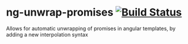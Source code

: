 
ng-unwrap-promises [![Build Status](https://travis-ci.org/rodyhaddad/ng-unwrap-promises.png)](https://travis-ci.org/rodyhaddad/ng-unwrap-promises)
===============

Allows for automatic unwrapping of promises in angular templates, by adding a new interpolation syntax

